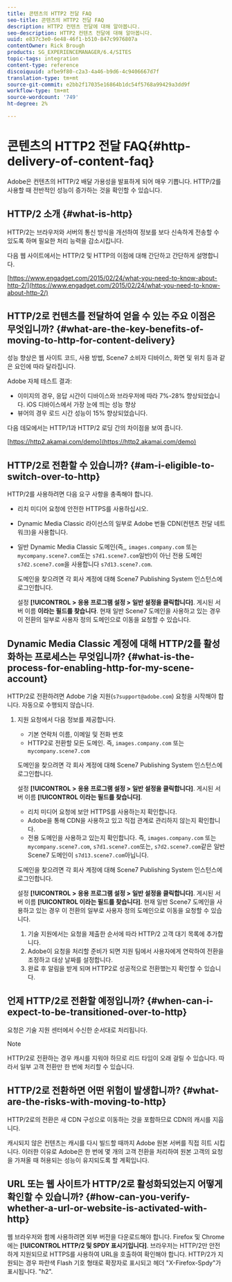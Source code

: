 ```yaml
---
title: 콘텐츠의 HTTP2 전달 FAQ
seo-title: 콘텐츠의 HTTP2 전달 FAQ
description: HTTP2 컨텐츠 전달에 대해 알아봅니다.
seo-description: HTTP2 컨텐츠 전달에 대해 알아봅니다.
uuid: e837c3e0-6e48-46f1-b510-847c9976807a
contentOwner: Rick Brough
products: SG_EXPERIENCEMANAGER/6.4/SITES
topic-tags: integration
content-type: reference
discoiquuid: afbe9f80-c2a3-4a46-b9d6-4c9406667d7f
translation-type: tm+mt
source-git-commit: e2bb2f17035e16864b1dc54f5768a99429a3dd9f
workflow-type: tm+mt
source-wordcount: '749'
ht-degree: 2%

---
```



# 콘텐츠의 HTTP2 전달 FAQ{#http-delivery-of-content-faq}

Adobe은 컨텐츠의 HTTP/2 배달 가용성을 발표하게 되어 매우 기쁩니다. HTTP/2를 사용할 때 전반적인 성능이 증가하는 것을 확인할 수 있습니다.

## HTTP/2 소개 {#what-is-http}

HTTP/2는 브라우저와 서버의 통신 방식을 개선하여 정보를 보다 신속하게 전송할 수 있도록 하며 필요한 처리 능력을 감소시킵니다.

다음 웹 사이트에서는 HTTP/2 및 HTTP의 이점에 대해 간단하고 간단하게 설명합니다.

[https://www.engadget.com/2015/02/24/what-you-need-to-know-about-http-2/](https://www.engadget.com/2015/02/24/what-you-need-to-know-about-http-2/)

## HTTP/2로 컨텐츠를 전달하여 얻을 수 있는 주요 이점은 무엇입니까? {#what-are-the-key-benefits-of-moving-to-http-for-content-delivery}

성능 향상은 웹 사이트 코드, 사용 방법, Scene7 소비자 디바이스, 화면 및 위치 등과 같은 요인에 따라 달라집니다.

Adobe 자체 테스트 결과:

* 이미지의 경우, 응답 시간이 디바이스와 브라우저에 따라 7%-28% 향상되었습니다. iOS 디바이스에서 가장 눈에 띄는 성능 향상
* 뷰어의 경우 로드 시간 성능이 15% 향상되었습니다.

다음 데모에서는 HTTP/1과 HTTP/2 로딩 간의 차이점을 보여 줍니다.

[https://http2.akamai.com/demo](https://http2.akamai.com/demo)

## HTTP/2로 전환할 수 있습니까? {#am-i-eligible-to-switch-over-to-http}

HTTP/2를 사용하려면 다음 요구 사항을 충족해야 합니다.

* 리치 미디어 요청에 안전한 HTTPS를 사용하십시오.
* Dynamic Media Classic 라이선스의 일부로 Adobe 번들 CDN(컨텐츠 전달 네트워크)을 사용합니다.
* 일반 Dynamic Media Classic 도메인(즉,, `images.company.com` 또는 `mycompany.scene7.com`또는 `s7d1.scene7.com`일반)이 아닌 전용 도메인 `s7d2.scene7.com`을 사용합니다 `s7d13.scene7.com`.

   도메인을 찾으려면 각 회사 계정에 대해 Scene7 Publishing System [](https://www.adobe.com/marketing-cloud/experience-manager/scene7-login.html) 인스턴스에 로그인합니다.

   설정 **[!UICONTROL > 응용 프로그램 설정 > 일반 설정을 클릭합니다]**. 게시된 서버 이름 **이라는 필드를 찾습니다**. 현재 일반 Scene7 도메인을 사용하고 있는 경우 이 전환의 일부로 사용자 정의 도메인으로 이동을 요청할 수 있습니다.

## Dynamic Media Classic 계정에 대해 HTTP/2를 활성화하는 프로세스는 무엇입니까? {#what-is-the-process-for-enabling-http-for-my-scene-account}

HTTP/2로 전환하려면 Adobe 기술 지원(`s7support@adobe.com`) 요청을 시작해야 합니다. 자동으로 수행되지 않습니다.

1. 지원 요청에서 다음 정보를 제공합니다.

   * 기본 연락처 이름, 이메일 및 전화 번호
   * HTTP2로 전환할 모든 도메인. 즉, `images.company.com` 또는 `mycompany.scene7.com`

   도메인을 찾으려면 각 회사 계정에 대해 Scene7 Publishing System [](https://www.adobe.com/marketing-cloud/experience-manager/scene7-login.html) 인스턴스에 로그인합니다.

   설정 **[!UICONTROL > 응용 프로그램 설정 > 일반 설정을 클릭합니다]**. 게시된 서버 이름 **[!UICONTROL 이라는 필드를 찾습니다]**.

   * 리치 미디어 요청에 보안 HTTPS를 사용하는지 확인합니다.
   * Adobe을 통해 CDN을 사용하고 있고 직접 관계로 관리하지 않는지 확인합니다.
   * 전용 도메인을 사용하고 있는지 확인합니다. 즉, `images.company.com` 또는 `mycompany.scene7.com`, `s7d1.scene7.com`또는, `s7d2.scene7.com`같은 일반 Scene7 도메인이 `s7d13.scene7.com`아닙니다.

   도메인을 찾으려면 각 회사 계정에 대해 Scene7 Publishing System [](https://www.adobe.com/marketing-cloud/experience-manager/scene7-login.html) 인스턴스에 로그인합니다.

   설정 **[!UICONTROL > 응용 프로그램 설정 > 일반 설정을 클릭합니다]**. 게시된 서버 이름 **[!UICONTROL 이라는 필드를 찾습니다]**. 현재 일반 Scene7 도메인을 사용하고 있는 경우 이 전환의 일부로 사용자 정의 도메인으로 이동을 요청할 수 있습니다.

   1. 기술 지원에서는 요청을 제출한 순서에 따라 HTTP/2 고객 대기 목록에 추가합니다.
   1. Adobe이 요청을 처리할 준비가 되면 지원 팀에서 사용자에게 연락하여 전환을 조정하고 대상 날짜를 설정합니다.
   1. 완료 후 알림을 받게 되며 HTTP2로 성공적으로 전환했는지 확인할 수 있습니다.



## 언제 HTTP/2로 전환할 예정입니까? {#when-can-i-expect-to-be-transitioned-over-to-http}

요청은 기술 지원 센터에서 수신한 순서대로 처리됩니다.

>[!NOTE]
>
>HTTP/2로 전환하는 경우 캐시를 지워야 하므로 리드 타임이 오래 걸릴 수 있습니다. 따라서 일부 고객 전환만 한 번에 처리할 수 있습니다.

## HTTP/2로 전환하면 어떤 위험이 발생합니까? {#what-are-the-risks-with-moving-to-http}

HTTP/2로의 전환은 새 CDN 구성으로 이동하는 것을 포함하므로 CDN의 캐시를 지웁니다.

캐시되지 않은 컨텐츠는 캐시를 다시 빌드할 때까지 Adobe 원본 서버를 직접 히트 시킵니다. 이러한 이유로 Adobe은 한 번에 몇 개의 고객 전환을 처리하여 원본 고객의 요청을 가져올 때 허용되는 성능이 유지되도록 할 계획입니다.

## URL 또는 웹 사이트가 HTTP/2로 활성화되었는지 어떻게 확인할 수 있습니까? {#how-can-you-verify-whether-a-url-or-website-is-activated-with-http}

웹 브라우저와 함께 사용하려면 외부 버전을 다운로드해야 합니다. Firefox 및 Chrome에는 **[!UICONTROL HTTP/2 및 SPDY 표시기입니다]**. 브라우저는 HTTP/2만 안전하게 지원되므로 HTTPS를 사용하여 URL을 호출하여 확인해야 합니다. HTTP/2가 지원되는 경우 파란색 Flash 기호 형태로 확장자로 표시되고 헤더 &quot;X-Firefox-Spdy&quot;가 표시됩니다. &quot;h2&quot;.
